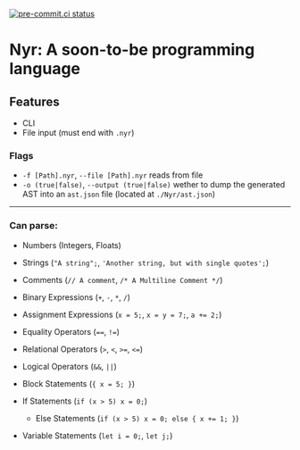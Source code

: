 [![pre-commit.ci status](https://results.pre-commit.ci/badge/github/niyrme/NyrLang/senpai.svg)](https://results.pre-commit.ci/latest/github/niyrme/NyrLang/senpai)

# Nyr: A soon-to-be programming language

## Features
- CLI
- File input (must end with `.nyr`)

### Flags
- `-f [Path].nyr`, `--file [Path].nyr` reads from file
- `-o (true|false)`, `--output (true|false)` wether to dump the generated AST into an `ast.json` file (located at `./Nyr/ast.json`)

- - -

### Can parse:
- Numbers (Integers, Floats)
- Strings (`"A string";`, `'Another string, but with single quotes';`)
- Comments (`// A comment`, `/* A Multiline Comment */`)

- Binary Expressions (`+`, `-`, `*`, `/`)
- Assignment Expressions (`x = 5;`, `x = y = 7;`, `a += 2;`)

- Equality Operators (`==`, `!=`)
- Relational Operators (`>`, `<`, `>=`, `<=`)
- Logical Operators (`&&`, `||`)

- Block Statements (`{ x = 5; }`)
- If Statements (`if (x > 5) x = 0;`)
	- Else Statements (`if (x > 5) x = 0; else { x += 1; }`)
- Variable Statements (`let i = 0;`, `let j;`)
